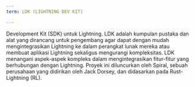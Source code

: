 ```yaml
---
term: LDK (LIGHTNING DEV KIT)

---
```

Development Kit (SDK) untuk Lightning. LDK adalah kumpulan pustaka dan alat yang dirancang untuk pengembang agar dapat dengan mudah mengintegrasikan Lightning ke dalam perangkat lunak mereka atau membuat aplikasi Lightning sekaligus mengurangi kompleksitas. LDK menangani aspek-aspek kompleks dalam mengintegrasikan fitur-fitur yang berhubungan dengan Lightning. Proyek ini diluncurkan oleh Spiral, sebuah perusahaan yang didirikan oleh Jack Dorsey, dan didasarkan pada Rust-Lightning (RL).